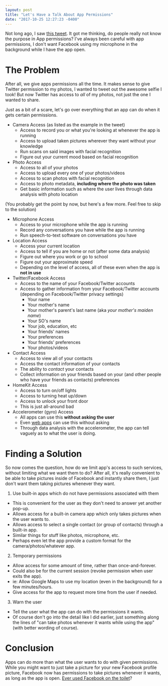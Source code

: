 ```yaml
---
layout: post
title: "Let's Have a Talk About App Permissions"
date: "2017-10-25 12:27:23 -0400"
---
```

Not long ago, I saw [this tweet][the tweet]. It got me thinking, do people really not know the purpose in App permissions? I've always been careful with app permissions, I don't want Facebook using my microphone in the background while I have the app open.

# The Problem
After all, we give apps permissions all the time. It makes sense to give Twitter permission to my photos, I wanted to tweet out the awesome selfie I took! But now Twitter has access to *all* of my photos, not just the one I wanted to share.

Just as a bit of a scare, let's go over everything that an app can do when it gets certain permissions.

* Camera Access (as listed as the example in the tweet)
  * Access to record you or what you're looking at whenever the app is running
  * Access to upload taken pictures wherever they want without your knowledge
  * Run scans on said images with facial recognition
  * Figure out your current mood based on facial recognition
* Photo Access
  * Access to all of your photos
  * Access to upload every one of your photos/videos
  * Access to scan photos with facial recognition
  * Access to photo metadata, **including where the photo was taken**
  * Get basic information such as where the user lives through data analysis with photo location

(You probably get the point by now, but here's a few more. Feel free to skip to the solution)

* Microphone Access
  * Access to your microphone while the app is running
  * Record any conversations you have while the app is running
  * Run speech-to-text software on conversations you have
* Location Access
  * Access your current location
  * Access to tell if you are home or not (after some data analysis)
  * Figure out where you work or go to school
  * Figure out your approximate speed
  * Depending on the level of access, all of these even when the app is **not in use**
* Twitter/Facebook Access
  * Access to the name of your Facebook/Twitter accounts
  * Access to gather information from your Facebook/Twitter accounts (depending on Facebook/Twitter privacy settings)
    * Your name
    * Your mother's name
    * Your mother's parent's last name (aka _your mother's maiden name_)
    * Your SO's name
    * Your job, education, etc
    * Your friends' names
    * Your preferences
    * Your friends' preferences
    * Your photos/videos
* Contact Access
  * Access to view all of your contacts
  * Access the contact information of your contacts
  * The ability to _contact_ your contacts
  * Collect information on your friends based on your (and other people who have your friends as contacts) preferences
* HomeKit Access
  * Access to turn on/off lights
  * Access to turning heat up/down
  * Access to unlock your front door
  * This is just all-around bad
* Accelerometer (gyro) Access
  * All apps can use this **without asking the user**
  * Even [web apps][what the user is doing] can use this without asking
  * Through data analysis with the accelerometer, the app can tell vaguely as to what the user is doing.

# Finding a Solution
So now comes the question, how do we limit app's access to such services, without limiting what we want them to do? After all, it's really convenient to be able to take pictures inside of Facebook and instantly share them, I just don't want them taking pictures whenever they want.

1. Use built-in apps which do not have permissions associated with them
  * This is convenient for the user as they don't need to answer yet another pop-up.
  * Allows access for a built-in camera app which only takes pictures when the user wants to.
  * Allows access to select a single contact (or group of contacts) through a built-in app.
  * Similar things for stuff like photos, microphone, etc.
  * Perhaps even let the app provide a custom format for the camera/photos/whatever app.
2. Temporary permissions
  * Allow access for some amount of time, rather than once-and-forever.
  * Could also be for the current session (revoke permission when user exits the app).
  * ie: Allow Google Maps to use my location (even in the background) for a few minutes/hours.
  * Give access for the app to request more time from the user if needed.
3. Warn the user
  * Tell the user what the app can do with the permissions it wants.
  * Of course don't go into the detail like I did earlier, just something along the lines of "can take photos whenever it wants while using the app" (with better wording of course).

# Conclusion
Apps can do more than what the user wants to do with given permissions. While you might want to just take a picture for your new Facebook profile picture, Facebook now has permissions to take pictures whenever it wants, as long as the app is open. [Ever used Facebook on the toilet][the tweet]?

[the tweet]: https://twitter.com/KrauseFx/status/923210131889942528
[what the user is doing]: https://github.com/KrauseFx/whats-the-user-doing
